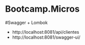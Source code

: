 # Bootcamp.Micros
#Swagger + Lombok
* http://localhost:8081/api/clientes
* http://localhost:8081/swagger-ui/

